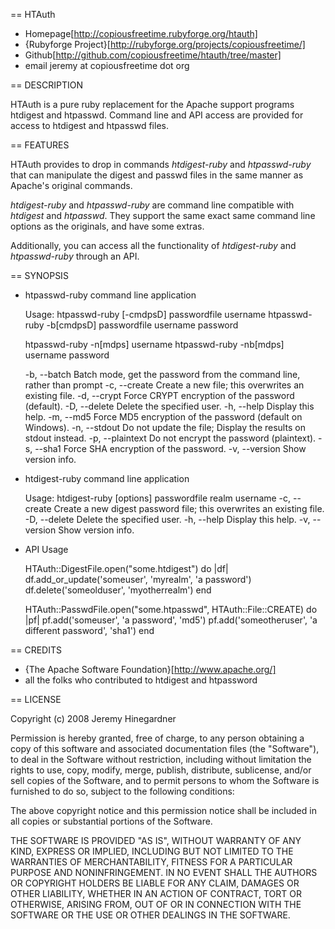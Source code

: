 == HTAuth

* Homepage[http://copiousfreetime.rubyforge.org/htauth]
* {Rubyforge Project}[http://rubyforge.org/projects/copiousfreetime/]
* Github[http://github.com/copiousfreetime/htauth/tree/master]
* email jeremy at copiousfreetime dot org

== DESCRIPTION

HTAuth is a pure ruby replacement for the Apache support programs htdigest and
htpasswd.  Command line and API access are provided for access to htdigest and
htpasswd files.

== FEATURES 

HTAuth provides to drop in commands *htdigest-ruby* and *htpasswd-ruby* that
can manipulate the digest and passwd files in the same manner as Apache's
original commands.  

*htdigest-ruby* and *htpasswd-ruby* are command line compatible with *htdigest*
and *htpasswd*.  They support the same exact same command line options as the
originals, and have some extras.

Additionally, you can access all the functionality of *htdigest-ruby* and
*htpasswd-ruby* through an API.

== SYNOPSIS

* htpasswd-ruby command line application

    Usage: 
    htpasswd-ruby [-cmdpsD] passwordfile username
    htpasswd-ruby -b[cmdpsD] passwordfile username password

    htpasswd-ruby -n[mdps] username
    htpasswd-ruby -nb[mdps] username password

    -b, --batch                      Batch mode, get the password from the command line, rather than prompt
    -c, --create                     Create a new file; this overwrites an existing file.
    -d, --crypt                      Force CRYPT encryption of the password (default).
    -D, --delete                     Delete the specified user.
    -h, --help                       Display this help.
    -m, --md5                        Force MD5 encryption of the password (default on Windows).
    -n, --stdout                     Do not update the file; Display the results on stdout instead.
    -p, --plaintext                  Do not encrypt the password (plaintext).
    -s, --sha1                       Force SHA encryption of the password.
    -v, --version                    Show version info.

* htdigest-ruby command line application

    Usage: htdigest-ruby [options] passwordfile realm username
    -c, --create                     Create a new digest password file; this overwrites an existing file.
    -D, --delete                     Delete the specified user.
    -h, --help                       Display this help.
    -v, --version                    Show version info.

* API Usage

   HTAuth::DigestFile.open("some.htdigest") do |df|
      df.add_or_update('someuser', 'myrealm', 'a password')
      df.delete('someolduser', 'myotherrealm')
   end

   HTAuth::PasswdFile.open("some.htpasswd", HTAuth::File::CREATE) do |pf|
      pf.add('someuser', 'a password', 'md5')
      pf.add('someotheruser', 'a different password', 'sha1')
   end
  
   
== CREDITS

* {The Apache Software Foundation}[http://www.apache.org/]
* all the folks who contributed to htdigest and htpassword 

== LICENSE

Copyright (c) 2008 Jeremy Hinegardner

Permission is hereby granted, free of charge, to any person obtaining a copy of
this software and associated documentation files (the "Software"), to deal in
the Software without restriction, including without limitation the rights to
use, copy, modify, merge, publish, distribute, sublicense, and/or sell copies
of the Software, and to permit persons to whom the Software is furnished to do
so, subject to the following conditions:

The above copyright notice and this permission notice shall be included in all
copies or substantial portions of the Software.

THE SOFTWARE IS PROVIDED "AS IS", WITHOUT WARRANTY OF ANY KIND, EXPRESS OR
IMPLIED, INCLUDING BUT NOT LIMITED TO THE WARRANTIES OF MERCHANTABILITY,
FITNESS FOR A PARTICULAR PURPOSE AND NONINFRINGEMENT. IN NO EVENT SHALL THE
AUTHORS OR COPYRIGHT HOLDERS BE LIABLE FOR ANY CLAIM, DAMAGES OR OTHER
LIABILITY, WHETHER IN AN ACTION OF CONTRACT, TORT OR OTHERWISE, ARISING FROM,
OUT OF OR IN CONNECTION WITH THE SOFTWARE OR THE USE OR OTHER DEALINGS IN THE
SOFTWARE.
